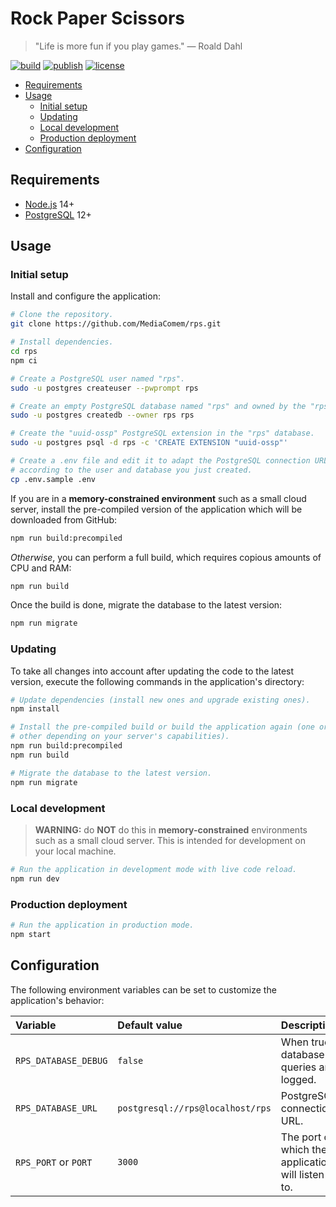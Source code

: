 # Rock Paper Scissors

> "Life is more fun if you play games."
> — Roald Dahl

[![build](https://github.com/MediaComem/rps/actions/workflows/build.yml/badge.svg)](https://github.com/MediaComem/rps/actions/workflows/build.yml)
[![publish](https://github.com/MediaComem/rps/actions/workflows/publish.yml/badge.svg)](https://github.com/MediaComem/rps/actions/workflows/publish.yml)
[![license](https://img.shields.io/github/license/MediaComem/rps)](https://opensource.org/licenses/MIT)

<!-- START doctoc generated TOC please keep comment here to allow auto update -->
<!-- DON'T EDIT THIS SECTION, INSTEAD RE-RUN doctoc TO UPDATE -->

- [Requirements](#requirements)
- [Usage](#usage)
  - [Initial setup](#initial-setup)
  - [Updating](#updating)
  - [Local development](#local-development)
  - [Production deployment](#production-deployment)
- [Configuration](#configuration)

<!-- END doctoc generated TOC please keep comment here to allow auto update -->



## Requirements

* [Node.js][node] 14+
* [PostgreSQL][postgres] 12+



## Usage

### Initial setup

Install and configure the application:

```bash
# Clone the repository.
git clone https://github.com/MediaComem/rps.git

# Install dependencies.
cd rps
npm ci

# Create a PostgreSQL user named "rps".
sudo -u postgres createuser --pwprompt rps

# Create an empty PostgreSQL database named "rps" and owned by the "rps" user.
sudo -u postgres createdb --owner rps rps

# Create the "uuid-ossp" PostgreSQL extension in the "rps" database.
sudo -u postgres psql -d rps -c 'CREATE EXTENSION "uuid-ossp"'

# Create a .env file and edit it to adapt the PostgreSQL connection URL
# according to the user and database you just created.
cp .env.sample .env
```

If you are in a **memory-constrained environment** such as a small cloud server,
install the pre-compiled version of the application which will be downloaded
from GitHub:

```bash
npm run build:precompiled
```

*Otherwise*, you can perform a full build, which requires copious amounts of CPU
and RAM:

```bash
npm run build
```

Once the build is done, migrate the database to the latest version:

```bash
npm run migrate
```

### Updating

To take all changes into account after updating the code to the latest version,
execute the following commands in the application's directory:

```bash
# Update dependencies (install new ones and upgrade existing ones).
npm install

# Install the pre-compiled build or build the application again (one or the
# other depending on your server's capabilities).
npm run build:precompiled
npm run build

# Migrate the database to the latest version.
npm run migrate
```

### Local development

> **WARNING:** do **NOT** do this in **memory-constrained** environments such as
> a small cloud server. This is intended for development on your local machine.

```bash
# Run the application in development mode with live code reload.
npm run dev
```

### Production deployment

```bash
# Run the application in production mode.
npm start
```



## Configuration

The following environment variables can be set to customize the application's
behavior:

Variable             | Default value                    | Description
:------------------- | :------------------------------- | :------------------------------------------------
`RPS_DATABASE_DEBUG` | `false`                          | When true, database queries are logged.
`RPS_DATABASE_URL`   | `postgresql://rps@localhost/rps` | PostgreSQL connection URL.
`RPS_PORT` or `PORT` | `3000`                           | The port on which the application will listen to.



[node]: https://nodejs.org
[postgres]: https://www.postgresql.org
